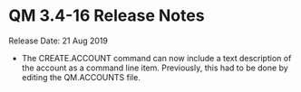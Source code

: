 # QM 3.4-16 Release Notes

<PageHeader />
Release Date: 21 Aug 2019

* The CREATE.ACCOUNT command can now include a text description of the account as a command line item. Previously, this had to be done by editing the QM.ACCOUNTS file.

<PageFooter />

